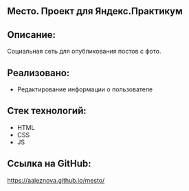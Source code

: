 Место. Проект для Яндекс.Практикум
--------------------------------------------------

## Описание:
Cоциальная сеть для опубликования постов с фото. 

## Реализовано:

* Редактирование информации о пользователе

## Стек технологий:
* HTML
* CSS
* JS

## Ссылка на GitHub:

 https://aaleznova.github.io/mesto/
